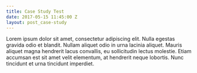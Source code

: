 ```yaml
---
title: Case Study Test
date: 2017-05-15 11:45:00 Z
layout: post_case-study
---
```


Lorem ipsum dolor sit amet, consectetur adipiscing elit. Nulla egestas gravida odio et blandit. Nullam aliquet odio in urna lacinia aliquet. Mauris aliquet magna hendrerit lacus convallis, eu sollicitudin lectus molestie. Etiam accumsan est sit amet velit elementum, at hendrerit neque lobortis. Nunc tincidunt et urna tincidunt imperdiet. 
